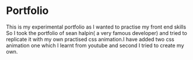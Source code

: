 # Portfolio
This is my experimental portfolio as I wanted to practise my front end skills So I took the portfolio of sean halpin( a very famous developer) and tried to replicate it with my own practised css animation.I have added two css animation one which I learnt from youtube and second I tried to create my own.
